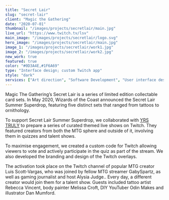 ```yaml
---
title: "Secret Lair"
slug: "secret-lair"
client: "Magic the Gathering"
date: "2020-07-01"
thumbnail: "/images/projects/secretlair/main.jpg"
live_url: "https://www.twitch.tv/lsv"
main_image: "/images/projects/secretlair/logo.svg"
hero_image: "/images/projects/secretlair/main.jpg"
image_1: "/images/projects/secretlair/work1.jpg"
image_2: "/images/projects/secretlair/work2.jpg"
new_work: true
featured: true
color: "#0D3A4E,#1F6A69"
type: "Interface design; custom Twitch app"
style: "dark"
services: ["Art direction", "Software Development", "User interface design", "Digital Design"]
---
```

Magic The Gathering’s Secret Lair is a series of limited edition collectable
card sets. In May 2020, Wizards of the Coast announced the Secret Lair Summer
Superdrop, featuring five distinct sets that ranged from tattoos to ornithology.

To support Secret Lair Summer Superdrop, we collaborated with [YRS
TRULY](http://yrstruly.uk/) to prepare a series of curated themed live shows on
Twitch. They featured creators from both the MTG sphere and outside of it,
involving them in quizzes and talent shows.

To maximise engagement, we created a custom code for Twitch allowing viewers to
vote and actively participate in the quiz as part of the stream. We also
developed the branding and design of the Twitch overlays.

The activation took place on the Twitch channel of popular MTG creator Luis
Scott-Vargas, who was joined by fellow MTG streamer GabySpartz, as well as
gaming journalist and host Alysia Judge.. Every day, a different creator would
join them for a talent show. Guests included tattoo artist Rebecca Vincent, body
painter Melissa Croft, DIY YouTuber Odin Makes and illustrator Dan Mumford.
